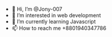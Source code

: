 - 👋 Hi, I’m @Jony-007
- 👀 I’m interested in web development
- 🌱 I’m currently learning Javascript
- 📫 How to reach me +8801940347786

<!---
Jony-007/Jony-007 is a ✨ special ✨ repository because its `README.md` (this file) appears on your GitHub profile.
You can click the Preview link to take a look at your changes.
--->
